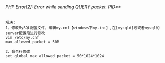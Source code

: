 ###### PHP Error[2]: Error while sending QUERY packet. PID=*
```
解决：
1、修改MySQL配置文件，编辑my.cnf【windows下my.ini】,在[mysqld]段或者mysql的server配置段进行修改
vim /etc/my.cnf
max_allowed_packet = 50M

2、命令行修改
set global max_allowed_packet = 50*1024*1024
```